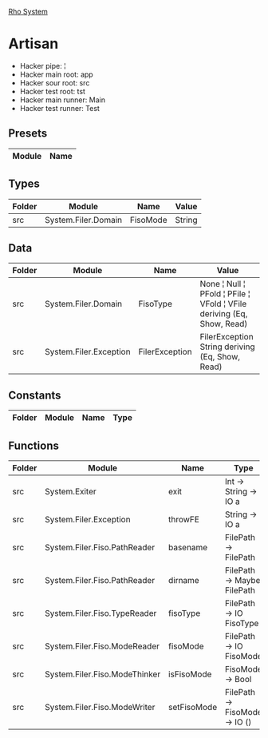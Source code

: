[Rho System](readme.md)



# Artisan
* Hacker pipe: ¦
* Hacker main root: app
* Hacker sour root: src
* Hacker test root: tst
* Hacker main runner: Main
* Hacker test runner: Test


## Presets
| Module | Name |
|--------|------|


## Types
| Folder | Module              | Name     | Value  |
|--------|---------------------|----------|--------|
| src    | System.Filer.Domain | FisoMode | String |


## Data
| Folder | Module                 | Name           | Value                                                                 |
|--------|------------------------|----------------|-----------------------------------------------------------------------|
| src    | System.Filer.Domain    | FisoType       | None ¦ Null ¦ PFold ¦ PFile ¦ VFold ¦ VFile deriving (Eq, Show, Read) |
| src    | System.Filer.Exception | FilerException | FilerException String deriving (Eq, Show, Read)                       |


## Constants
| Folder | Module | Name | Type |
|--------|--------|------|------|


## Functions
| Folder | Module                        | Name        | Type                          |
|--------|-------------------------------|-------------|-------------------------------|
| src    | System.Exiter                 | exit        | Int -> String -> IO a         |
| src    | System.Filer.Exception        | throwFE     | String -> IO a                |
| src    | System.Filer.Fiso.PathReader  | basename    | FilePath -> FilePath          |
| src    | System.Filer.Fiso.PathReader  | dirname     | FilePath -> Maybe FilePath    |
| src    | System.Filer.Fiso.TypeReader  | fisoType    | FilePath -> IO FisoType       |
| src    | System.Filer.Fiso.ModeReader  | fisoMode    | FilePath -> IO FisoMode       |
| src    | System.Filer.Fiso.ModeThinker | isFisoMode  | FisoMode -> Bool              |
| src    | System.Filer.Fiso.ModeWriter  | setFisoMode | FilePath -> FisoMode -> IO () |
